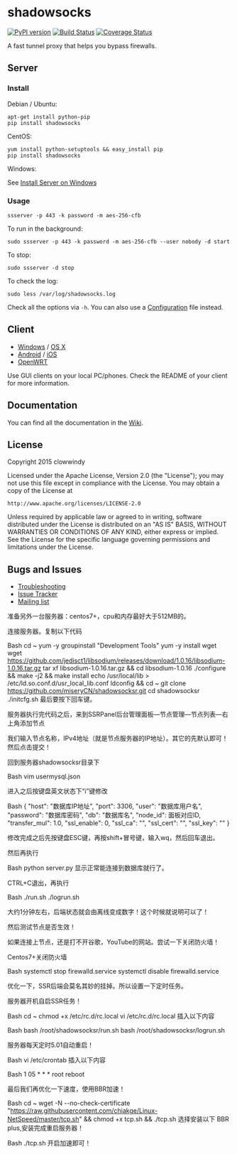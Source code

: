 shadowsocks
===========

[![PyPI version]][PyPI]
[![Build Status]][Travis CI]
[![Coverage Status]][Coverage]

A fast tunnel proxy that helps you bypass firewalls.

Server
------

### Install

Debian / Ubuntu:

    apt-get install python-pip
    pip install shadowsocks

CentOS:

    yum install python-setuptools && easy_install pip
    pip install shadowsocks

Windows:

See [Install Server on Windows]

### Usage

    ssserver -p 443 -k password -m aes-256-cfb

To run in the background:

    sudo ssserver -p 443 -k password -m aes-256-cfb --user nobody -d start

To stop:

    sudo ssserver -d stop

To check the log:

    sudo less /var/log/shadowsocks.log

Check all the options via `-h`. You can also use a [Configuration] file
instead.

Client
------

* [Windows] / [OS X]
* [Android] / [iOS]
* [OpenWRT]

Use GUI clients on your local PC/phones. Check the README of your client
for more information.

Documentation
-------------

You can find all the documentation in the [Wiki].

License
-------

Copyright 2015 clowwindy

Licensed under the Apache License, Version 2.0 (the "License"); you may
not use this file except in compliance with the License. You may obtain
a copy of the License at

    http://www.apache.org/licenses/LICENSE-2.0

Unless required by applicable law or agreed to in writing, software
distributed under the License is distributed on an "AS IS" BASIS, WITHOUT
WARRANTIES OR CONDITIONS OF ANY KIND, either express or implied. See the
License for the specific language governing permissions and limitations
under the License.

Bugs and Issues
----------------

* [Troubleshooting]
* [Issue Tracker]
* [Mailing list]



[Android]:           https://github.com/shadowsocks/shadowsocks-android
[Build Status]:      https://img.shields.io/travis/shadowsocks/shadowsocks/master.svg?style=flat
[Configuration]:     https://github.com/shadowsocks/shadowsocks/wiki/Configuration-via-Config-File
[Coverage Status]:   https://jenkins.shadowvpn.org/result/shadowsocks
[Coverage]:          https://jenkins.shadowvpn.org/job/Shadowsocks/ws/PYENV/py34/label/linux/htmlcov/index.html
[Debian sid]:        https://packages.debian.org/unstable/python/shadowsocks
[iOS]:               https://github.com/shadowsocks/shadowsocks-iOS/wiki/Help
[Issue Tracker]:     https://github.com/shadowsocks/shadowsocks/issues?state=open
[Install Server on Windows]: https://github.com/shadowsocks/shadowsocks/wiki/Install-Shadowsocks-Server-on-Windows
[Mailing list]:      https://groups.google.com/group/shadowsocks
[OpenWRT]:           https://github.com/shadowsocks/openwrt-shadowsocks
[OS X]:              https://github.com/shadowsocks/shadowsocks-iOS/wiki/Shadowsocks-for-OSX-Help
[PyPI]:              https://pypi.python.org/pypi/shadowsocks
[PyPI version]:      https://img.shields.io/pypi/v/shadowsocks.svg?style=flat
[Travis CI]:         https://travis-ci.org/shadowsocks/shadowsocks
[Troubleshooting]:   https://github.com/shadowsocks/shadowsocks/wiki/Troubleshooting
[Wiki]:              https://github.com/shadowsocks/shadowsocks/wiki
[Windows]:           https://github.com/shadowsocks/shadowsocks-csharp
准备另外一台服务器：centos7+，cpu和内存最好大于512MB的。



连接服务器。复制以下代码

Bash
cd ~
yum -y groupinstall "Development Tools"
yum -y install wget
wget https://github.com/jedisct1/libsodium/releases/download/1.0.16/libsodium-1.0.16.tar.gz
tar xf libsodium-1.0.16.tar.gz && cd libsodium-1.0.16
./configure && make -j2 && make install
echo /usr/local/lib > /etc/ld.so.conf.d/usr_local_lib.conf
ldconfig && cd ~
git clone https://github.com/miseryCN/shadowsocksr.git
cd shadowsocksr
./initcfg.sh
最后要按下回车键。



服务器执行完代码之后，来到SSRPanel后台管理面板—节点管理—节点列表—右上角添加节点

 

我们输入节点名称，IPv4地址（就是节点服务器的IP地址）。其它的先默认即可！然后点击提交！

 

回到服务器shadowsocksr目录下



Bash
vim usermysql.json


进入之后按键盘英文状态下“i”键修改

Bash
{
    "host": "数据库IP地址",
    "port": 3306,
    "user": "数据库用户名",
    "password": "数据库密码",
    "db": "数据库名",
    "node_id": 面板对应ID,
    "transfer_mul": 1.0,
    "ssl_enable": 0,
    "ssl_ca": "",
    "ssl_cert": "",
    "ssl_key": ""
}
 

修改完成之后先按键盘ESC键，再按shift+冒号键，输入wq，然后回车退出。

 

然后再执行

Bash
python server.py
显示正常能连接到数据库就行了。

 CTRL+C退出，再执行

Bash
./run.sh
./logrun.sh


大约1分钟左右，后端状态就会由离线变成数字！这个时候就说明可以了！

 

然后测试节点是否生效！

 

如果连接上节点，还是打不开谷歌，YouTube的网站。尝试一下关闭防火墙！

Centos7+关闭防火墙



Bash
systemctl stop firewalld.service
systemctl disable firewalld.service


优化一下，SSR后端会莫名其妙的挂掉。所以设置一下定时任务。



服务器开机自启SSR任务！

Bash
cd ~
chmod +x /etc/rc.d/rc.local
vi /etc/rc.d/rc.local
插入以下内容

Bash
bash /root/shadowsocksr/run.sh
bash /root/shadowsocksr/logrun.sh


服务器每天定时5.01自动重启！

Bash
vi /etc/crontab
插入以下内容

Bash
1 05 * * * root reboot


 

最后我们再优化一下速度，使用BBR加速！

Bash
cd ~
wget -N --no-check-certificate "https://raw.githubusercontent.com/chiakge/Linux-NetSpeed/master/tcp.sh" && chmod +x tcp.sh && ./tcp.sh
选择安装以下 BBR plus,安装完成重启服务器！

Bash
./tcp.sh
开启加速即可！
